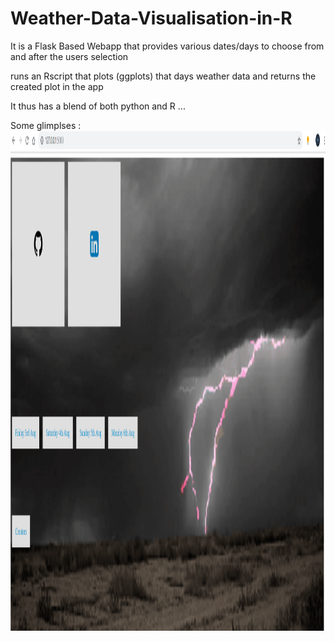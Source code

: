 # Weather-Data-Visualisation-in-R
<p>It is a Flask Based Webapp that provides various dates/days to choose from and after the users selection</p> 
<p>runs an Rscript that plots (ggplots) that days weather data and returns the created plot in the app</p>
<p>It thus has a blend of both python and R ...</p>
Some glimplses :
<img src = "Output_main.PNG" width = 600 height = 800></img>

